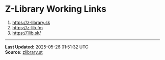 # Z-Library Working Links

1. https://z-library.sk
2. https://z-lib.fm
3. https://1lib.sk/

---
**Last Updated:** 2025-05-26 01:51:32 UTC  
**Source:** [zlibrary.st](https://zlibrary.st/new-z-library-official-website-links)

